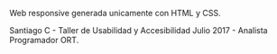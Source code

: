 Web responsive generada unicamente con HTML y CSS.

Santiago C - Taller de Usabilidad y Accesibilidad Julio 2017 - Analista Programador ORT.
